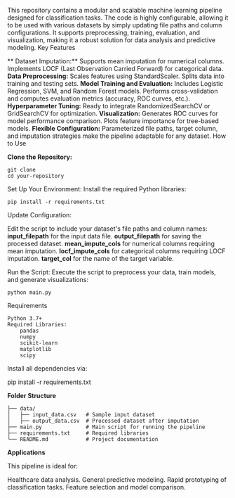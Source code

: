 This repository contains a modular and scalable machine learning pipeline designed for classification tasks. The code is highly configurable, allowing it to be used with various datasets by simply updating file paths and column configurations. It supports preprocessing, training, evaluation, and visualization, making it a robust solution for data analysis and predictive modeling.
Key Features

 ** Dataset Imputation:**
        Supports mean imputation for numerical columns.
        Implements LOCF (Last Observation Carried Forward) for categorical data.
    **Data Preprocessing:**
        Scales features using StandardScaler.
        Splits data into training and testing sets.
    **Model Training and Evaluation:**
        Includes Logistic Regression, SVM, and Random Forest models.
        Performs cross-validation and computes evaluation metrics (accuracy, ROC curves, etc.).
    **Hyperparameter Tuning:**
        Ready to integrate RandomizedSearchCV or GridSearchCV for optimization.
    **Visualization:**
        Generates ROC curves for model performance comparison.
        Plots feature importance for tree-based models.
    **Flexible Configuration:**
        Parameterized file paths, target column, and imputation strategies make the pipeline adaptable for any dataset.
        How to Use

**Clone the Repository:**
                  
    git clone 
    cd your-repository

Set Up Your Environment: Install the required Python libraries:

    pip install -r requirements.txt

Update Configuration:

  Edit the script to include your dataset's file paths and column names:
  **input_filepath** for the input data file.
  **output_filepath** for saving the processed dataset.
  **mean_impute_cols** for numerical columns requiring mean imputation.
  **locf_impute_cols** for categorical columns requiring LOCF imputation.
  **target_col** for the name of the target variable.

Run the Script: Execute the script to preprocess your data, train models, and generate visualizations:

    python main.py

Requirements

    Python 3.7+
    Required Libraries:
        pandas
        numpy
        scikit-learn
        matplotlib
        scipy

Install all dependencies via:

pip install -r requirements.txt

**Folder Structure**
  
    ├── data/
    │   ├── input_data.csv   # Sample input dataset
    │   ├── output_data.csv  # Processed dataset after imputation
    ├── main.py              # Main script for running the pipeline
    ├── requirements.txt     # Required libraries
    └── README.md            # Project documentation

**Applications**

This pipeline is ideal for:

  Healthcare data analysis.
  General predictive modeling.
  Rapid prototyping of classification tasks.
  Feature selection and model comparison.
